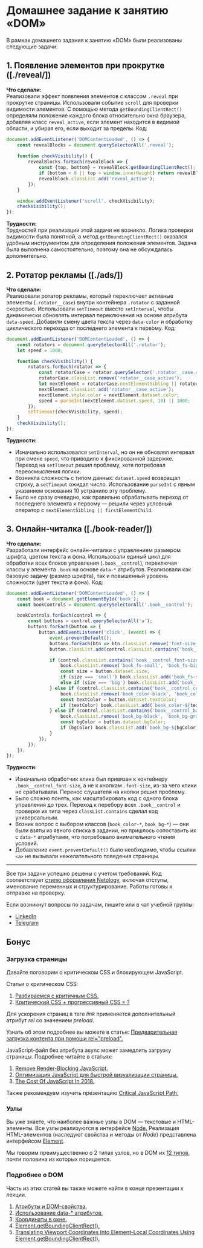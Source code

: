 # Домашнее задание к занятию «DOM»

В рамках домашнего задания к занятию «DOM» были реализованы следующие задачи:

## 1. Появление элементов при прокрутке ([./reveal/])
**Что сделали:**  
Реализовали эффект появления элементов с классом `.reveal` при прокрутке страницы. Использовали событие `scroll` для проверки видимости элементов. С помощью метода `getBoundingClientRect()` определяли положение каждого блока относительно окна браузера, добавляя класс `reveal_active`, если элемент находится в видимой области, и убирая его, если выходит за пределы. Код:  
```javascript
document.addEventListener('DOMContentLoaded', () => {
    const revealBlocks = document.querySelectorAll('.reveal');
    
    function checkVisibility() {
        revealBlocks.forEach(revealBlock => {
            const {top, bottom} = revealBlock.getBoundingClientRect();
            if (bottom < 0 || top > window.innerHeight) return revealBlock.classList.remove('reveal_active');
            revealBlock.classList.add('reveal_active');
        });
    }

    window.addEventListener('scroll', checkVisibility);
    checkVisibility();
});
```

**Трудности:**  
Трудностей при реализации этой задачи не возникло. Логика проверки видимости была понятной, а метод `getBoundingClientRect()` оказался удобным инструментом для определения положения элементов. Задача была выполнена самостоятельно, поэтому она не обсуждалась дополнительно.

## 2. Ротатор рекламы ([./ads/])
**Что сделали:**  
Реализовали ротатор рекламы, который переключает активные элементы (`.rotator__case`) внутри контейнера `.rotator` с заданной скоростью. Использовали `setTimeout` вместо `setInterval`, чтобы динамически обновлять интервал переключения на основе атрибута `data-speed`. Добавили смену цвета текста через `data-color` и обработку циклического перехода от последнего элемента к первому. Код:  
```javascript
document.addEventListener('DOMContentLoaded', () => {
    const rotators = document.querySelectorAll('.rotator');
    let speed = 1000;

    function checkVisibility() {
        rotators.forEach(rotator => {
            const rotatorCase = rotator.querySelector('.rotator__case.rotator__case_active');
            rotatorCase.classList.remove('rotator__case_active');
            let nextElement = rotatorCase.nextElementSibling || rotator.firstElementChild;
            nextElement.classList.add('rotator__case_active');
            nextElement.style.color = nextElement.dataset.color;
            speed = parseInt(nextElement.dataset.speed, 10) || 1000;
        });
        setTimeout(checkVisibility, speed);
    }
    checkVisibility();
});
```

**Трудности:**  
- Изначально использовался `setInterval`, но он не обновлял интервал при смене `speed`, что приводило к фиксированной задержке. Переход на `setTimeout` решил проблему, хотя потребовал переосмысления логики.
- Возникла сложность с типом данных: `dataset.speed` возвращал строку, а `setTimeout` ожидал число. Использование `parseInt` с явным указанием основания 10 устранило эту проблему.
- Было не сразу очевидно, как правильно обрабатывать переход от последнего элемента к первому — решили через условный оператор с `nextElementSibling || firstElementChild`.

## 3. Онлайн-читалка ([./book-reader/])
**Что сделали:**  
Разработали интерфейс онлайн-читалки с управлением размером шрифта, цветом текста и фона. Использовали единый цикл для обработки всех блоков управления (`.book__control`), переключая классы у элемента `.book` на основе `data-*` атрибутов. Реализовали как базовую задачу (размер шрифта), так и повышенный уровень сложности (цвет текста и фона). Код:  
```javascript
document.addEventListener('DOMContentLoaded', () => {
    const book = document.getElementById('book');
    const bookControls = document.querySelectorAll('.book__control');

    bookControls.forEach(control => {
        const buttons = control.querySelectorAll('a');
        buttons.forEach(button => {
            button.addEventListener('click', (event) => {
                event.preventDefault();
                buttons.forEach(btn => btn.classList.remove('font-size_active', 'color_active'));
                button.classList.add(control.classList.contains('book__control_font-size') ? 'font-size_active' : 'color_active');

                if (control.classList.contains('book__control_font-size')) {
                    book.classList.remove('book_fs-small', 'book_fs-big');
                    const size = button.dataset.size;
                    if (size === 'small') book.classList.add('book_fs-small');
                    else if (size === 'big') book.classList.add('book_fs-big');
                } else if (control.classList.contains('book__control_color')) {
                    book.classList.remove('book_color-black', 'book_color-gray', 'book_color-whitesmoke');
                    const textColor = button.dataset.textColor;
                    if (textColor) book.classList.add(`book_color-${textColor}`);
                } else if (control.classList.contains('book__control_background')) {
                    book.classList.remove('book_bg-black', 'book_bg-gray', 'book_bg-white');
                    const bgColor = button.dataset.bgColor;
                    if (bgColor) book.classList.add(`book_bg-${bgColor}`);
                }
            });
        });
    });
});
```

**Трудности:**  
- Изначально обработчик клика был привязан к контейнеру `.book__control_font-size`, а не к кнопкам `.font-size`, из-за чего клики не срабатывали. Перенос слушателя на кнопки решил проблему.
- Было сложно понять, как масштабировать код с одного блока управления до трех. Переход к перебору всех `.book__control` и проверке их типа через `classList.contains` сделал код универсальным.
- Возник вопрос с выбором классов (`book_color-*`, `book_bg-*`) — они были взяты из явного списка в задании, но пришлось сопоставить их с `data-*` атрибутами, что потребовало внимательного чтения условий.
- Добавление `event.preventDefault()` было необходимо, чтобы ссылки `<a>` не вызывали нежелательного поведения страницы.

---

Все три задачи успешно решены с учетом требований. Код соответствует [стилю оформления Netology](https://github.com/netology-code/codestyle), включая отступы, именование переменных и структурирование. Работы готовы к отправке на проверку.

Если возникнут вопросы по задачам, пишите или в чат учебной группы:
- [LinkedIn](https://www.linkedin.com/in/dm-morozov/)
- [Telegram](https://t.me/dem2014)

## Бонус

### Загрузка страницы

Давайте поговорим о критическом CSS и блокирующем JavaScript.

Статьи о критическом CSS:

1. [Разбираемся с критичным CSS.](http://prgssr.ru/development/razbiraemsya-s-kritichnym-css.html)
2. [Критический CSS + прогрессивный CSS = ?](https://medium.com/web-standards/critical-and-progressive-css-d6611f034d7d)

Для ускорения страниц в теге *link*
применяется дополнительный атрибут *rel* со значением *preload*.

Узнать об этом подробнее вы можете в статье:
[Предварительная загрузка контента при помощи rel="preload".](https://developer.mozilla.org/ru/docs/Web/HTML/Preloading_content)

JavaScript-файл без атрибута async может замедлить загрузку страницы. Подробнее
читайте в статьях: 

1. [Remove Render-Blocking JavaScript.](https://developers.google.com/speed/docs/insights/BlockingJS)
2. [Оптимизация JavaScript для быстрой визуализации страницы.](https://developers.google.com/web/fundamentals/performance/critical-rendering-path/adding-interactivity-with-javascript?hl=ru)
3. [The Cost Of JavaScript In 2018.](https://medium.com/@addyosmani/the-cost-of-javascript-in-2018-7d8950fbb5d4) 

Также рекомендуем изучить презентацию [Critical JavaScript Path.](https://speakerdeck.com/jonthanfielding/critical-javascript-path) 

### Узлы

Вы уже знаете, что наиболее важные узлы в DOM — текстовые и HTML-элементы.
Все узлы реализуются в интерфейсе [Node.](https://developer.mozilla.org/ru/docs/Web/API/Node)
Реализация HTML-элементов (наследуют свойства и методы от *Node*)
представлена интерфейсом [Element](https://developer.mozilla.org/ru/docs/Web/API/Element).

Мы говорим преимущественно о 2 типах узлов, но в DOM их [12 типов](https://developer.mozilla.org/ru/docs/Web/API/Node/nodeType),
почти половина из которых порицается.

### Подробнее о DOM

Часть из этих статей вы также можете найти в конце презентации к лекции.

1. [Атрибуты и DOM-свойства.](https://learn.javascript.ru/attributes-and-custom-properties)
2. [Использование data-* атрибутов.](https://developer.mozilla.org/ru/docs/Web/Guide/HTML/Using_data_attributes)
3. [Координаты в окне.](https://learn.javascript.ru/coordinates)
4. [Element.getBoundingClientRect().](https://developer.mozilla.org/ru/docs/Web/API/Element/getBoundingClientRect)
5. [Translating Viewport Coordinates Into Element-Local Coordinates Using Element.getBoundingClientRect().](https://www.bennadel.com/blog/3441-translating-viewport-coordinates-into-element-local-coordinates-using-element-getboundingclientrect.htm)

